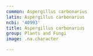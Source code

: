 ```yaml
---
common: Aspergillus carbonarius
latin: Aspergillus carbonarius
ncbi: '40993'
title: Aspergillus carbonarius
group: Plants and Fungi
image: .na.character

---
```

